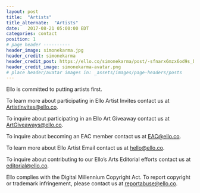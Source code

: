 ```yaml
---
layout: post
title:  "Artists"
title_alternate:  "Artists"
date:   2017-08-21 05:00:00 EDT
categories: contact
position: 1
# page header ----------
header_image: simonekarma.jpg
header_credit: simonekarma
header_credit_post: https://ello.co/simonekarma/post/-sfnarx6mzx6od9s_b2ikw
header_credit_image: simonekarma-avatar.png
# place header/avatar images in: _assets/images/page-headers/posts
---
```


Ello is committed to putting artists first.

To learn more about participating in Ello Artist Invites contact us at ArtistInvites@ello.co.

To inquire about participating in an Ello Art Giveaway contact us at ArtGiveaways@ello.co.

To inquire about becoming an EAC member contact us at EAC@ello.co.

To learn more about Ello Artist Email contact us at hello@ello.co.

To inquire about contributing to our Ello’s Arts Editorial efforts contact us at editorial@ello.co.

Ello complies with the Digital Millennium Copyright Act. To report copyright or trademark infringement, please contact us at reportabuse@ello.co.
